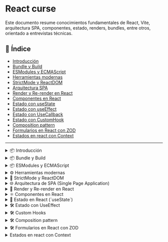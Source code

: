 # React curse

Este documento resume conocimientos fundamentales de React, Vite, arquitectura SPA, componentes, estado, renders, bundles, entre otros, orientado a entrevistas técnicas.

## 📑 Índice

- [Introducción](#introduccion)
- [Bundle y Build](#bundle-y-build)
- [ESModules y ECMAScript](#esmodules-y-ecmascript)
- [Herramientas modernas](#herramientas-modernas)
- [StrictMode y ReactDOM](#strictmode-y-reactdom)
- [Arquitectura SPA](#arquitectura-spa)
- [Render y Re-render en React](#render-y-re-render-en-react)
- [Componentes en React](#componentes-en-react)
- [Estado con useState](#estado-con-usestate)
- [Estado con useEffect](#estado-con-useeffect)
- [Estado con UseCallback](#estado-con-usecallback)
- [Estado con CustomHook](#estado-con-customHook)
- [Composition pattern](#composition-pattern)
- [Formularios en React con ZOD](#formularios-zod)
- [Estados en react con Context](#estado-con-context)

---

<details>
  <summary id="introduccion">📦 Introducción</summary>


# 🧠 Cuándo Usar React vs Framework

## 📌 Introducción

Antes de comenzar a trabajar con React, es **imprescindible tener una buena base en JavaScript**. React es una **librería**, no un framework, y entender esta diferencia es clave para tomar decisiones de arquitectura correctas en tus proyectos.

---

## ⚛️ ¿Qué es React?

- React es una **librería** desarrollada por **Facebook/Meta**.
- Utiliza **CSR (Client Side Rendering)**, lo que significa que todo el renderizado ocurre en el navegador del usuario.
- Ideal para construir **Single Page Applications (SPA)**.
- Basado en **componentes reutilizables**.
- Sigue un enfoque **MVM (Model-View-Model)** o **MVC (Model-View-Controller)**.

### 🧩 Un componente en React incluye:

- `HTML`: estructura y contenido.
- `CSS`: estilos.
- `TypeScript` o `JavaScript`: lógica del componente.

---

## 🧠 MVC vs MVM (aplicado a React)

| Rol         | Descripción                                                                 |
|-------------|-----------------------------------------------------------------------------|
| **Model**   | Donde se guardan los datos y variables.                                     |
| **View**    | Muestra en pantalla lo que hay en el modelo.                                |
| **Controller** | Lógica que modifica el modelo y responde a interacciones del usuario. |

> En React: `TypeScript`/`JS` → Modelo → Vista → Modelo

---

## 🚀 Ventajas de React

- 📈 Rápido
- 🎯 Simple
- 🧪 Ideal para prototipos
- 🤹 Fácil de aprender
- 🪶 Liviano
- 🧱 Componible

> A pesar de su poder, **React sigue siendo una librería**. Es decir, necesita de otras librerías o herramientas para construir una aplicación completa (enrutado, manejo de estados, etc.).

---

## ⚙️ Cuándo Usar React

- Quieres una **app a medida**.
- Necesitas **prototipar** rápidamente.
- Buscas **simplicidad** y un control total del stack.
- Deseas **minimizar el peso** de tu aplicación.
- Estás construyendo una **SPA** con **CSR**.

---

## 🏗️ ¿Y los Frameworks?

Un **framework** ya incluye muchas herramientas preconfiguradas: enrutamiento, SSR, manejo de datos, estructura de carpetas, etc.

### Ejemplos de frameworks basados en React:

#### 🔹 Next.js

- Ideal para **aplicaciones públicas y privadas**.
- Compatible con **SSR (Server Side Rendering)** y **SEO**.
- Ofrece **file-based routing**, API routes, prefetching, imágenes optimizadas, etc.
- Tiene una **filosofía distinta a React puro**.

#### 🔹 SolidJS

- Se considera lo que *React debería haber sido desde el inicio*.
- Más eficiente en actualizaciones del DOM.
- Sintaxis y enfoque muy similares a React.

---

## 🚫 ¿Y AngularJS?

- Se considera desactualizado.
- Muy **verboso**.
- Requiere mucha cantidad de código.
- Curva de aprendizaje **elevada**.

---

## ✅ Conclusión

| Necesidad                       | Opción recomendada |
|---------------------------------|--------------------|
| App pequeña o prototipo         | React              |
| Control total del stack         | React              |
| SEO, rutas, SSR, APIs           | Next.js            |
| Máximo rendimiento y reactividad| SolidJS            |
| Proyecto grande con convenciones| Framework completo |

---

> **Tip**: Aprende primero React puro, domina JavaScript y luego avanza a frameworks como Next.js para tener una base sólida.

</details>

<details>
  <summary id="bundle-y-build">📦 Bundle y Build</summary>

## 📦 Bundle y Build

### ¿Qué es un bundle?

Un **bundle** es un archivo final que contiene todo tu código JavaScript agrupado y optimizado para ser usado en producción. Este se genera dentro del directorio `dist`.

El bundle pasa por tres etapas importantes:

1. **Minificación**: Elimina espacios, saltos de línea y comentarios. Hace el código más pequeño.
2. **Uglify**: Obscurece el código (renombra variables y funciones) para dificultar su lectura por terceros.
3. **Tree Shaking**: Elimina código que no está siendo utilizado (como funciones importadas pero no usadas).

### Archivos públicos y privados

Estructura típica:

```tsx
/private
└─ dashboard
/public
├─ login
└─ register
```

- Rutas públicas son accesibles sin login.
- Rutas privadas solo se cargan si el usuario está autenticado.
- Gracias a _lazy loading_, solo se bundlea lo necesario para cada sesión.

## ⚙️ ¿Qué significa _build_?

El **build** es el proceso de transformar el código fuente en un paquete optimizado y listo para ser desplegado. Incluye:

- Transpilación (por ejemplo, de tsx a JavaScript).
- Minificación (eliminación de espacios, comentarios, etc.).
- Tree shaking (eliminación de código no utilizado).
- Generación del bundle.

> Hacer el build es empaquetar y preparar para producción

## ✂️ Minificación, Uglify y Tree Shaking

- **Minificación:** Quita caracteres innecesarios (espacios, saltos de línea, comentarios) para reducir el tamaño del archivo.
- **Uglify:** Además de minificar, renombra variables y funciones para hacer el código más compacto.
- **Tree Shaking:** Técnica que elimina código que no se utiliza en la aplicación. Funciona mejor con módulos ES (ESM) porque permiten análisis estático del código.

> Tree shaking elimina lo que no se usa. Uglify es como ofuscar para reducir aún más

## 📁 Diferencias entre datos públicos y privados en el `dist`

- Todo lo que queda en la carpeta `dist/` después del build es **público**, es decir, puede ser servido directamente al navegador.
- Variables sensibles (como claves de API privadas) **nunca** deben incluirse en el código fuente, ya que cualquier persona podría verlas inspeccionando el bundle.
- Para mantener datos privados, usa variables de entorno que solo se usen del lado del servidor o que estén protegidas mediante backends.

> En el dist queda todo el código que verá el cliente. No se deben poner cosas sensibles ahí.

</details>

<details>
  <summary id="esmodules-y-ecmascript">📦 ESModules y ECMAScript</summary>

## 📜 ¿Qué es ECMAScript?

**ECMAScript (ES)** es el estándar sobre el cual se basa JavaScript. Define cómo debe funcionar el lenguaje, incluyendo su sintaxis, tipos de datos, operadores, estructuras de control, etc. Las versiones se identifican con el año de publicación, por ejemplo:

- ES5 (2009)
- ES6 / ES2015 (2015): una de las actualizaciones más importantes.
- ES2020, ES2021, ES2022, etc.

> ES6 es donde llegaron las clases, let, const, arrow functions y más

## 📦 ¿Qué son los módulos en JavaScript?

Los **módulos** permiten dividir el código en archivos separados que pueden importar/exportar funcionalidades entre sí. Esto mejora la organización, la reutilización y la mantenibilidad del código.

## 📁 CommonJS vs ESModules

| Característica    | CommonJS                       | ESModules (ESM)                |
| ----------------- | ------------------------------ | ------------------------------ |
| Sintaxis          | `require()` / `module.exports` | `import` / `export`            |
| Carga             | Síncrona                       | Asíncrona                      |
| Entorno principal | Node.js                        | Navegadores modernos y Node.js |
| Soporte estático  | No                             | Sí (permite tree shaking)      |

> CommonJS es lo que usaba Node.js antes, ESM es el estándar ahora

## ✅ Ventajas de usar ESModules

- Permiten _tree shaking_.
- Mejor soporte en herramientas modernas.
- Código más limpio y estándar.
- Compatibilidad con navegadores sin necesidad de transpilar (en proyectos modernos).

## 📦 Cómo se usa

```js
// archivo math.js
export function sumar(a, b) {
  return a + b;
}

// archivo main.js
import { sumar } from './math.js';
// console.log(sumar(2, 3)); // 5

Import/export se usa solo en ESM, no en CommonJS
```

</details>

<details>
  <summary id="herramientas-modernas">⚙️ Herramientas modernas</summary>

## 🚀 ¿Qué es Vite y por qué reemplaza CRA?

Vite es una herramienta de desarrollo frontend moderna que reemplaza a Create React App (CRA) por ser más rápida y eficiente.

**Ventajas frente a CRA:**

- 🔥 Dev server instantáneo gracias a ESModules nativos
- 📦 Bundle rápido con Rollup
- ⚙️ Configuración mínima
- 💡 Actualización instantánea del módulo (Hot Module Replacement - HMR)

> CRA ya se considera una herramienta obsoleta para nuevos proyectos

---

## 🛠️ ¿Cómo funciona Vite internamente?

Vite funciona en dos fases:

1. **Modo desarrollo:** entrega los módulos directamente al navegador usando ESM.
2. **Modo build:** usa Rollup para hacer el bundle final optimizado.

> Por eso el arranque en dev es casi instantáneo, pero el build final sigue siendo eficiente

---

## 🔌 Ejemplos de plugins comunes

- `@vitejs/plugin-react` – Soporte para tsx y React Fast Refresh
- `vite-plugin-svgr` – Importación de SVG como componentes
- `vite-plugin-pwa` – Soporte para Progressive Web Apps
- `vite-plugin-env-compatible` – Compatibilidad con `.env`

> Vite tiene una API de plugins muy parecida a la de Rollup

---

## 🌱 Uso de variables de entorno en Vite

- Se colocan en archivos `.env`, como `.env`, `.env.development`, etc.
- Se accede a ellas usando `import.meta.env`.

```env
VITE_API_URL=https://api.example.com
const api = import.meta.env.VITE_API_URL;
```

> Deben tener el prefijo VITE\_ para que se incluyan en el cliente

## 📏 ESLint: qué es y para qué sirve

ESLint es una herramienta que analiza el código para encontrar errores y aplicar buenas prácticas.

- Detecta errores comunes y malas prácticas
- Se puede extender con plugins y configuraciones
- Se integra con Prettier para formateo automático

> Ideal combinarlo con TypeScript para tener errores estáticos y de estilo

</details>

<details>
  <summary id="strictmode-y-reactdom">🚨 StrictMode y ReactDOM</summary>

## 🔐 ¿Qué es `StrictMode`?

`StrictMode` es una herramienta de desarrollo que ayuda a detectar problemas potenciales en la aplicación React.
**No afecta el comportamiento en producción**, solo en desarrollo.

Se usa envolviendo componentes en:

```tsx
<React.StrictMode>
  <App />
</React.StrictMode>
```

**¿Qué detecta?**

- Uso de APIs obsoletas
- Efectos secundarios inesperados
- Problemas con componentes controlados
- Problemas con `useEffect`, `useLayoutEffect`, etc.

> En modo desarrollo, puede montar componentes dos veces para detectar errores

---

## 🌳 ¿Qué es `createRoot` y `root.render()`?

Desde React 18, se recomienda usar `createRoot` en lugar de `ReactDOM.render`.

```tsx
import React from "react";
import ReactDOM from "react-dom/client";
import App from "./App";

const root = ReactDOM.createRoot(document.getElementById("root"));
root.render(
  <React.StrictMode>
    <App />
  </React.StrictMode>
);
```

**Ventajas de `createRoot`:**

- Permite el modo concurrente (Concurrent Mode)
- Mejor manejo del render asincrónico
- Preparado para futuras mejoras de React

> `ReactDOM.render()` ya no es compatible con React 18

---

## 🚀 ¿Qué es bootstrapping en React?

El bootstrapping es el proceso de **inicialización** de la aplicación. En React implica:

1. Cargar el HTML con el `div#root`.
2. Importar React y ReactDOM.
3. Crear el root con `createRoot`.
4. Renderizar el componente principal (`App`).

Es el **arranque del ciclo de vida de la app**, donde React toma el control del DOM y empieza a renderizar la UI.

> En otras palabras: es el “inicio del motor” de tu aplicación

</details>

<details>
  <summary id="arquitectura-spa">🌐 Arquitectura de SPA (Single Page Application)</summary>

## 🧾 ¿Qué es una SPA?

Una **SPA (Single Page Application)** es una aplicación web que **carga una sola vez** y luego **maneja la navegación de forma dinámica**, sin volver a cargar la página completa del servidor.

> Esto da una experiencia parecida a una app de escritorio

Características:

- El HTML no se recarga al navegar
- Se usan rutas internas controladas por JavaScript
- El contenido cambia dinámicamente usando JavaScript (React, Vue, etc.)

---

## ⚙️ ¿Cómo React gestiona una SPA internamente?

1. React monta la aplicación dentro de un solo `<div>` (generalmente con id `root`)
2. Utiliza el **Virtual DOM** para actualizar solo lo necesario
3. Usa herramientas como `react-router-dom` para manejar rutas sin refrescar el navegador

> Es decir, todo lo hace en memoria y solo cambia el DOM si realmente se necesita

Ejemplo de estructura típica de SPA con rutas:

```tsx
import { BrowserRouter, Routes, Route } from "react-router-dom";
import Home from "./pages/Home";
import About from "./pages/About";

function App() {
  return (
    <BrowserRouter>
      <Routes>
        <Route path="/" element={<Home />} />
        <Route path="/about" element={<About />} />
      </Routes>
    </BrowserRouter>
  );
}
```

> Al hacer clic en un enlace, no se recarga la página: React intercepta el evento y cambia el componente actual

---

## Ventajas de una SPA

- Navegación rápida (sin recargas)
- Mejor experiencia de usuario
- Menor uso de ancho de banda tras la primera carga

## Desventajas

- SEO puede ser más complejo (aunque solucionable con SSR)
- Tiempo inicial de carga puede ser más largo
- Necesita buen manejo de rutas y estados para no crear bugs

> Por eso se usan librerías como React Query, Zustand o Redux

</details>

<details>
  <summary id="render-y-re-render-en-react">🔁 Render y Re-render en React</summary>

## 🎯 ¿Qué es un trigger?

Un **trigger** es cualquier acción o evento que provoca un render o re-render de un componente.  
Ejemplos comunes:

- Cambiar un `state`
- Cambiar una `prop`
- Un `context` que cambia
- El `key` de un componente

---

## 🔄 Tipos de trigger

1. **Internos**: disparados dentro del mismo componente (ej. `useState`)
2. **Externos**: vienen de un padre o contexto (ej. props o context API)

> También puede ser un cambio forzado con `forceUpdate` (aunque no se recomienda)

---

## 🧱 Fases del render en React

1. **Render Phase**:
   - Se calcula qué cambios se necesitan
   - No se toca el DOM todavía
2. **Commit Phase**:
   - Se actualiza el DOM con los cambios calculados

> React separa render y commit para optimizar el rendimiento

---

## 🧾 Diferencias entre DOM real y Virtual DOM

- **DOM real**: estructura completa del HTML cargado en el navegador
- **Virtual DOM**: copia ligera mantenida por React en memoria
- React compara el nuevo Virtual DOM con el anterior (reconciliación) y aplica solo los cambios necesarios al DOM real

---

</details>

<details>
  <summary id="componentes-en-react">⚛️ Componentes en React</summary>

## 🧱 Estructura básica de un componente

```tsx
function Saludo() {
  return <h1>Hola Mundo</h1>;
}
```

> Todos los componentes empiezan con mayúscula y devuelven tsx

---

## 🧾 ¿Qué es tsx?

**tsx** es una extensión de JavaScript que permite escribir HTML dentro de JavaScript de forma declarativa.

```tsx
const elemento = <h1>Hola, {nombre}</h1>;
```

> tsx se compila a `React.createElement` internamente

---

## 🧠 Tipos de componentes

- **Componentes tontos (presentacionales)**: reciben props y muestran UI
- **Componentes inteligentes (containers)**: manejan lógica y estado

> Separar lógica de presentación ayuda a la mantenibilidad del código

---

## 📁 Buenas prácticas con `index.ts`

Cuando tienes una carpeta con varios componentes, puedes usar un `index.ts` para exportarlos todos desde un solo punto:

```ts
// en Button/index.ts
export { default as Button } from "./Button";
export { default as ButtonIcon } from "./ButtonIcon";
```

Esto permite importar así:

```ts
import { Button, ButtonIcon } from "./components/Button";
```

---

  </details>

  <details>
  <summary id="estado-con-usestate">🧠 Estado en React (`useState`)</summary>

## 🗂️ ¿Qué es el estado?

El **estado** representa información que puede cambiar con el tiempo.  
Se maneja dentro del componente con `useState`.

---

# 🧪 ¿Cómo se usa `useState`?

```tsx
import { useState } from "react";

function Contador() {
  const [contador, setContador] = useState(0);

  return (
    <div>
      <p>{contador}</p>
      <button onClick={() => setContador(contador + 1)}>Sumar</button>
    </div>
  );
}
```

> Cada vez que se llama `setContador`, React vuelve a renderizar el componente

---

## ⚡ ¿Qué es el batching en React?

**Batching** es cuando React agrupa múltiples actualizaciones de estado para hacer un solo render y así mejorar el rendimiento.

```tsx
setCount((c) => c + 1);
setFlag((f) => !f);
// React hace un solo render, no dos
```

---

## ⚠️ Diferencia entre uso directo y uso funcional de `setState`

- Uso directo: `setContador(contador + 1)`
- Uso funcional: `setContador(prev => prev + 1)`

> El uso funcional es más seguro cuando hay múltiples updates consecutivos, porque React puede agrupar y diferir los renders

---

## 🔍 Ejemplo con `// console.log`

```tsx
const [count, setCount] = useState(0);

const handleClick = () => {
  setCount(count + 1);
  // console.log(count); // muestra el valor actual, no el nuevo
};
```

> Porque el cambio de estado es asincrónico y el nuevo valor aún no ha sido aplicado

</details>

<details>
  <summary id="estado-con-useeffect">🛠️ Estado con UseEffect</summary>

## Hook

que es un hook un hook es un gancho que engancha algo del estado, que se puede identificar por que tiene _use_ al inicio

existen dos tipos

- Propios de react: como lo son UseEffect, UseState, etc
- Custom Hooks: que son los que creamos nosotros

---

## useEffect

Esta es su estructura basica

```tsx
useEffect(() => {}, []);
```

Es un metodo que acepta otro metodo y tambien acepta un array de dependencias

Acepta una logica, pero cuando se ejecuta esta logica?

esto se va a ejecutar en uno o varios momentos especificos

1. Cuando se monta el componente
2. Cuando se modifique uno de los valores del state

   - Pero cuando? cuando se modifique cualquier valor? no, solo cuando se modifiquen los que estan dentro del array de dependencias, por eso es que depende

   - por ejemplo si quiero que se ejecute cuando data cambie se debe ver asi

   ```tsx
   useEffect(() => {}, [data]);
   ```

   > tener en cuenta que si se deja vacio va a ejecutarse cuando cualquier valor del estado cambie

Que significa poner un return?

que se va a ejecutar cuando el componente se destruya

```tsx
useEffect(() => {
  return () => {};
}, [data]);
```

pero para que sirve esto? sirve para manejar el estado de la memoria, si tenemos un subscribe o algo asincrono, podemos manejar y liberar esa memoria

> Este es un uso incorrecto del useEffect como manejador de siclos de vida

## Verdadero uso

- Se usa para comunicarnos con un endpoint - una entidad externa al componente
- Operaciones asyncronas
- Parametros de entrada
- context

en donde podemos hacer algo asi

```tsx
import { useState, useEffect } from "react";
import "./App.css";

function App() {
  const [data, setData] = useState([]);

  const fechData = async () => {
    try {
      const response = await fetch(
        "https://jsonplaceholder.typicode.com/posts"
      );
      const json = await response.json();
      setData(json);
    } catch (error) {
      // console.error("Error fetching data:", error);
    }
  };

  useEffect(() => {
    fechData();
  }, []);

  return <div>{JSON.stringify(data)}</div>;
}

export default App;
```

## Mal uso

Si yo tengo esto dentro de mi codigo

```tsx
const [loading, setLoading] = useState(true);

useEffect(() => {
  // console.info(loading);
}, [loading]);
```

Esta mal usado, por que el useEffect tiene que usarse para cosas externas, y existe una manera de hacerlo aun teniendo rerenderings
y la solución es crear un metodo, y en donde este cambiando el parametro llamarlo, algo asi

```tsx
import { useState, useEffect } from "react";
import "./App.css";

function App() {
  const [data, setData] = useState([]);
  const [loading, setLoading] = useState(true);
  const [error, setError] = useState("");

  const // consoleLoader = (loadingValue: boolean) => {
    setLoading(loadingValue);
    // console.info(loading);
  };

  const fechData = async () => {
    setLoading(true);
    // consoleLoader(true);
    try {
      const response = await fetch(
        "https://jsonplaceholder.typicode.com/posts"
      );
      if (!response.ok) {
        throw new Error("Error al obtener los datos");
      }
      const json = await response.json();
      setData(json);
    } catch (error) {
      setError(error as string);
    } finally {
      //se ejecuta sin importar como termina
      // consoleLoader(false);
    }
  };

  useEffect(() => {
    fechData();
  }, []);

  if (loading) {
    return <div>Loading...</div>;
  }

  if (error) {
    return <div>Error: {error}</div>;
  }

  return <div>{JSON.stringify(data)}</div>;
}

export default App;

```

## Diferencia de objetos

si tengo esto

```tsx
const a = {
  name: "Alan",
};
const b = {
  name: "Alan",
};

// console.log("Es igual?::: ", a === b);
//false
```

Esto por que es difenente el espacio de memoria, es decir

se crea una referencia (a) a un espacio de memoria '>='el cual tiene un objeto name: Alan
se crea una referencia (b) a un espacio de memoria '>='el cual tiene un objeto name: Alan

por lo que cada uno es un espacio de memoria diferente

</details>

<details>
  <summary id="estado-con-customHook">🛠️ Custom Hooks</summary>

creamos una carpeta dentro

    -src
      -hooks

y ahi creamos un archivo **useFetch.ts** tener en cuenta que al ser un hook es buena practica que empiece por use

siempre se le crea una interface

hay algo llamados genericos dentro de typescript, lo que nos permite pasarle un tipo que podamos usar adentro (explicalo un poco mas)

```ts
interface Params<T> {
data: T | null;
}
```

es decir que si alguien usa Params<Users> se le dice que vas a pasar por parametro algo que devuelve un user

donde despues se pude llamar asi
useFetch<User>()

en este caso estoy declarando lo siguiente 

```ts
type Data<T> = T | null;
type ErrorType<T> = Error | null;

interface Params<T> {
    data: T | null;
    loading: boolean;
    error: Error | null;
}
```

Por que lo declaro dentro del hook y no fuera de este??
por que eso solo lo va a usar este hook

## Interruptores

Hay algo que se llaman interruptores, los cuales cumplen la funcion de que si estamos en una petición y falla o algo la petición sigue ahi, lo que vamos a hacer es desuscribirnos
(Confirma por favor, corrige y da un ejemplo)

importante para dejar la memoria limpia lo que hacemos es lo siguiente 

```ts
import { useState, useEffect } from 'react';

type Data<T> = T | null;
type ErrorType = Error | null;

interface Params<T> {
    data: Data<T>;
    loading: boolean;
    error: ErrorType;
}

export const useFetch = <T>(url: string): Params<T> => {
    const [data, setData] = useState<Data<T>>(null);
    const [loading, setLoading] = useState(true);
    const [error, setError] = useState<ErrorType>(null);

    useEffect(() => {
        let controller = new AbortController();

        setLoading(true);

        const fetchData = async () => {
            try {
                const response = await fetch(url, controller);
                if (!response.ok) {
                    throw new Error('Error al obtener los datos');
                }
                const json: T = await response.json();
                setData(json);
                setError(null);
            } catch (err) {
                setError(err as Error);
            } finally {
                setLoading(false);
            }
        }

        fetchData();

        return () => {
            controller.abort();
        }; 
    }, [url]);

    return { data, loading, error };
}

```

(Explica cada parte del codigo)

</details>

<details>
  <summary id="composition-pattern">🛠️ Composition pattern</summary>

  No solo es para react, es de utilidad para todo los frameworks

  De que manera puedo compartir información de padres a hijos? con 
  - props
  - context

  hay algo llamado Prop Drilling
  lo que traduce taladro de props

  que no hay info de padre a hijo sino de padre a nieto

  algo asi 

  ```tsx
  import "./Button.css";

  interface Props {
    label: string;
    parentMethod: () => void;
  }

  export const ChildrenButton = ({ label }: Pick<Props, "label">) => {
    return (
      <div>
        <h1>{label}</h1>
      </div>
    );
  };

  export const Button = ({ label, parentMethod }: Props) => {
    //Componente tonto, que no tiene estado, no tiene logica

    return (
      <button className="custom-buttom" onClick={parentMethod}>
        <ChildrenButton label={label} />
      </button>
    );
  };
  ```

  el problema es que empezamos a hacer que para que el padre funcione tiene que estar si o si el Nieto y tiene que pasarse la información multiples veces

  un metodo que sirve en varios es utilizar el tema de servicios 

  en donde tenemos esto

  ```tsx
  export class ShareValueChildren {
    private value: string;

    constructor(value: string) {
        this.value = value;
    }

    getValue() {
        return this.value;
    }

    setValue(value: string) {
        this.value = value;
    }
  }
  ```

  y luego llamarlo, el problema es que esto lleva demaciado tiempo aunque es una solución

  y aqui encontramos algo llamado condición de carrera, en donde el problema es que primero obtiene el valor, y despues lo setea, en donde puede ser que alguien pida un valor antes de ser dado

  ## Mejor solución

  App
  ```tsx
  import "./App.css";
  import { Button, ChildrenButton } from "./components/";

  function App() {
    const handleClick = () => {
      // console.log("Button clicked");
    };

    return (
      <Button parentMethod={handleClick}>
        <ChildrenButton><div>My label</div></ChildrenButton>
      </Button>
    );
  }

  export default App;
  ```

  Button
  ```tsx
  import { ReactNode } from "react";
  import "./Button.css";

  interface Props {
    children: ReactNode,
    parentMethod: () => void
  }

  interface ChildrenProps {
    children: ReactNode
  }

  export const ChildrenButton = ({children}: ChildrenProps) => {
    return (
      <div>
        <h1>{children}</h1>
      </div>
    );
  };

  export const Button = ({ children, parentMethod }: Props) => {
    //Componente tonto, que no tiene estado, no tiene logica

    return (
      <button className="custom-buttom" onClick={parentMethod}>
        {children}
      </button>
    );
  };
  ```

  y esto por que es diferente o por que es mejor?

  por que cada componente tiene su propia logica, cada uno se encarga de si mismo y el resto de logica la tiene quien corresponde

  composition pattern
  Es tratar que la logica que es del padre sea del padre, la que es del hijo del hijo, evitar que se esten compartiendo logica



</details>

<details>
  <summary id="formularios-zod">🛠️ Formularios en React con ZOD</summary>

  vamos a crear formularios en reac, para eso necesitamos la siguiente extructura de carpetas

  components
  -CustomForm
    -components
    -CustomForm.tsx
    -index.ts

A su vez necesitamos instalar lo siguiente

bun install react-hook-form zod @hookform/resolvers

react-hook-form es con lo que vamos a hacer los form
zod validaciones
hookform/resolvers es el que hace la coneccion entre react-hook-form con zod

zod es para crear schemas

para acceder a todo lo que se hizo ve a

[Custom Form](./reactForm/)

</details>

<details>
    <summary id="estado-con-context">
    Estados en react con Context
    </summary>

## Context
De todas las maneras que existen para compartir información hay una muy comun llamada context

lo bueno e interezante que tiene, es la facilidad y capacidad que tiene de manera nativa de compartir la información 

vamos a compartir información del padre al hijo del hijo del hijo 

el contexto es una via de comunicación donde entra por un lado y sale por otro

## programación reactiva 
es como si tuvieras un tubo por el cual envias un objeto, el tubo tiene varios huecos, donde las personas pueden ir viendo
en donde cada persona describe o ve el objeto de maneras distintas

por lo que podemos decir que
es un canal de comunicación en donde hay personas subscritas a un canal en donde cada vez que hay un evento reaccionan de manera diferente

tiene que funcionar dentro de un provider

```tsx
    import { createContext, useState } from "react";
    import "./App.css";
    import { Button, ColorRed, AppForm } from "./components/";

    export const GentlemanContext = createContext({});

    function App() {
    const [gentlemanContextValue, setGentlemanContextValue] = useState(false);

    const submit = () => {
        // console.log("submit");
    };

    const handleClick = () => {
        // console.log("Button clicked");
    };

    const dimeHola = () => {
        alert("Hola");
    };

    return (
        <GentlemanContext.Provider
        value={{ gentlemanContextValue, setGentlemanContextValue }}
        >
        <ColorRed>
            <Button parentMethod={dimeHola}>My label</Button>
        </ColorRed>
        <Button parentMethod={handleClick}>Boton normal</Button>

        <AppForm>
            <button type="submit" onClick={submit}>
            Submit
            </button>
        </AppForm>
        </GentlemanContext.Provider>
    );
    }

    export default App;

```

en donde ahora cualquier componente dentro del provider puede acceder a estos valores

## Mejor solución

esto funciona pero tiene varios problemas, 1 es logica del app? no, entonces por que esta ahi?

lo segundo este no se puede utilizar dentro de APP, por que este solo se puede usar dentro de lo que lo encapsule, y a APP no lo esta encapsulando

y tambien no se puede controlar la existencia



</details>